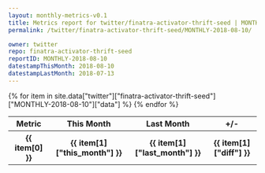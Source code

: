 ```yaml
---
layout: monthly-metrics-v0.1
title: Metrics report for twitter/finatra-activator-thrift-seed | MONTHLY-2018-08-10 | 2018-08-10
permalink: /twitter/finatra-activator-thrift-seed/MONTHLY-2018-08-10/

owner: twitter
repo: finatra-activator-thrift-seed
reportID: MONTHLY-2018-08-10
datestampThisMonth: 2018-08-10
datestampLastMonth: 2018-07-13
---
```


<table style="width: 100%">
    <tr>
        <th>Metric</th>
        <th>This Month</th>
        <th>Last Month</th>
        <th>+/-</th>
    </tr>
    {% for item in site.data["twitter"]["finatra-activator-thrift-seed"]["MONTHLY-2018-08-10"]["data"] %}
    <tr>
        <th>{{ item[0] }}</th>
        <th>{{ item[1]["this_month"] }}</th>
        <th>{{ item[1]["last_month"] }}</th>
        <th>{{ item[1]["diff"] }}</th>
    </tr>
    {% endfor %}
</table>

